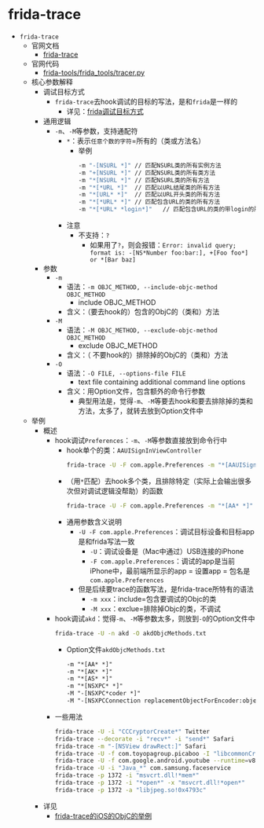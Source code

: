 # frida-trace

* `frida-trace`
  * 官网文档
    * [frida-trace](https://frida.re/docs/frida-trace/)
  * 官网代码
    * [frida-tools/frida_tools/tracer.py](https://github.com/frida/frida-tools/blob/main/frida_tools/tracer.py)
  * 核心参数解释
    * 调试目标方式
      * `frida-trace`去hook调试的目标的写法，是和`frida`是一样的
        * 详见：[frida调试目标方式](../../use_frida/frida_cli/debug_target.md)
    * 通用逻辑
      * `-m`、`-M`等参数，支持通配符
        * `*`：表示`任意个数的字符`=所有的（类或方法名）
          * 举例
            ```bash
            -m "-[NSURL *]"	// 匹配NSURL类的所有实例方法
            -m "+[NSURL *]"	// 匹配NSURL类的所有类方法
            -m "*[NSURL *]" // 匹配NSURL类的所有方法
            -m "*[*URL *]"	// 匹配以URL结尾类的所有方法
            -m "*[URL* *]" 	// 匹配以URL开头类的所有方法
            -m "*[*URL* *]"	// 匹配包含URL的类的所有方法
            -m "*[*URL* *login*]"	// 匹配包含URL的类的带login的所有方法
            ```
        * 注意
          * 不支持：`?`
            * 如果用了`?`，则会报错：`Error: invalid query; format is: -[NS*Number foo:bar:], +[Foo foo*] or *[Bar baz]`
    * 参数
      * `-m`
        * 语法：`-m OBJC_METHOD, --include-objc-method OBJC_METHOD`
          * include OBJC_METHOD
        * 含义：（要去hook的）包含的ObjC的（类和）方法
      * `-M`
        * 语法：`-M OBJC_METHOD, --exclude-objc-method OBJC_METHOD`
          * exclude OBJC_METHOD
        * 含义：（ 不要hook的）排除掉的ObjC的（类和）方法
      * `-O`
        * 语法：`-O FILE, --options-file FILE`
          * text file containing additional command line options
        * 含义：用Option文件，包含额外的命令行参数
          * 典型用法是，觉得`-m`、`-M`等要去hook和要去排除掉的类和方法，太多了，就转去放到Option文件中                        
  * 举例
    * 概述
      * hook调试`Preferences`：`-m`、`-M`等参数直接放到命令行中
        * hook单个的类：`AAUISignInViewController`
          ```bash
          frida-trace -U -F com.apple.Preferences -m "*[AAUISignInViewController *]"
          ```
        * （用`*`匹配）去hook多个类，且排除特定（实际上会输出很多次但对调试逻辑没帮助）的函数
          ```bash
          frida-trace -U -F com.apple.Preferences -m "*[AA* *]" -M "-[ASDBundle copyWithZone:]" -M "-[* copyWithZone:]" -M "-[AAUILabel *]"
          ```
        * 通用参数含义说明
          * `-U -F com.apple.Preferences`：调试目标设备和目标app是和frida写法一致
            * `-U`：调试设备是（Mac中通过）USB连接的iPhone
            * `-F com.apple.Preferences`：调试的app是当前iPhone中，最前端所显示的app = 设置app = 包名是`com.apple.Preferences`
          * 但是后续要trace的函数写法，是frida-trace所特有的语法
            * `-m xxx`：include=包含要调试的Objc的类
            * `-M xxx`：exclue=排除掉Objc的类，不调试
      * hook调试`akd`：觉得`-m`、`-M`等参数太多，则放到`-O`的Option文件中
        ```bash
        frida-trace -U -n akd -O akdObjcMethods.txt
        ```
        * Option文件`akdObjcMethods.txt`
          ```txt
          -m "*[AA* *]"
          -m "*[AK* *]"
          -m "*[AS* *]"
          -m "*[NSXPC* *]"
          -M "-[NSXPC*coder *]"
          -M "-[NSXPCConnection replacementObjectForEncoder:object:]"
          ```
      * 一些用法
        ```bash
        frida-trace -U -i "CCCryptorCreate*" Twitter
        frida-trace --decorate -i "recv*" -i "send*" Safari
        frida-trace -m "-[NSView drawRect:]" Safari
        frida-trace -U -f com.toyopagroup.picaboo -I "libcommonCrypto*"
        frida-trace -U -f com.google.android.youtube --runtime=v8 -j '*!*certificate*/isu'
        frida-trace -U -i "Java_*" com.samsung.faceservice
        frida-trace -p 1372 -i "msvcrt.dll!*mem*"
        frida-trace -p 1372 -i "*open*" -x "msvcrt.dll!*open*"
        frida-trace -p 1372 -a "libjpeg.so!0x4793c"
        ```
    * 详见
      * [frida-trace的iOS的ObjC的举例](https://book.crifan.org/books/frida_re_example_function/website/frida_re_example/frida_trace/ios_objc/)
